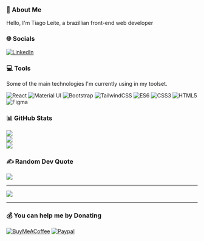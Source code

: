 ### 💫 About Me
Hello, I'm Tiago Leite, a brazillian front-end web developer

### 🌐 Socials
[![LinkedIn](https://img.shields.io/badge/LinkedIn-%230077B5.svg?logo=linkedin&logoColor=white)](https://linkedin.com/in/tiagocreator) 

### 💻 Tools
Some of the main technologies I'm currently using in my toolset.

![React](https://img.shields.io/badge/react-%2320232a.svg?style=for-the-badge&logo=react&logoColor=#6DDAFB)
![Material UI](https://img.shields.io/badge/material_ui-%2320232a.svg?style=for-the-badge&logo=MUI&logoColor=2361DAFB)
![Bootstrap](https://img.shields.io/badge/bootstrap-%2320232a.svg?style=for-the-badge&logo=bootstrap&logoColor=#69419D)
![TailwindCSS](https://img.shields.io/badge/tailwind_css-%2320232a.svg?style=for-the-badge&logo=tailwind-css&logoColor=#5CB8F0)
![ES6](https://img.shields.io/badge/javascript-%2320232a.svg?style=for-the-badge&logo=javascript&logoColor=#F0D506)
![CSS3](https://img.shields.io/badge/css3-%2320232a.svg?style=for-the-badge&logo=css3&logoColor=hsl(229,73%,52%))
![HTML5](https://img.shields.io/badge/html5-%2320232a.svg?style=for-the-badge&logo=html5&logoColor=hsl(11,73%,51%))
![Figma](https://img.shields.io/badge/figma-%2320232a.svg?style=for-the-badge&logo=figma&logoColor=hsl(137,50%,59%))

### 📊 GitHub Stats
![](https://github-readme-stats.vercel.app/api?username=tiagocreator&theme=merko&hide_border=false&include_all_commits=true&count_private=false)<br/>
![](https://github-readme-streak-stats.herokuapp.com/?user=tiagocreator&theme=merko&hide_border=false)<br/>
![](https://github-readme-stats.vercel.app/api/top-langs/?username=tiagocreator&theme=merko&hide_border=false&include_all_commits=true&count_private=false&layout=compact)

### ✍️ Random Dev Quote
![](https://quotes-github-readme.vercel.app/api?type=horizontal&theme=merko)

---
[![](https://visitcount.itsvg.in/api?id=tiagocreator&icon=0&color=0)](https://visitcount.itsvg.in)

---

 ### 💰 You can help me by Donating
 [![BuyMeACoffee](https://img.shields.io/badge/Buy%20Me%20a%20Coffee-ffdd00?style=for-the-badge&logo=buy-me-a-coffee&logoColor=black)](https://buymeacoffee.com/tiagocreator)
 [![Paypal](https://img.shields.io/badge/paypal-3951ba?style=for-the-badge&logo=paypal&logoColor=white)](https://www.paypal.com/donate/?hosted_button_id=ABBNW83ARPUXY)
